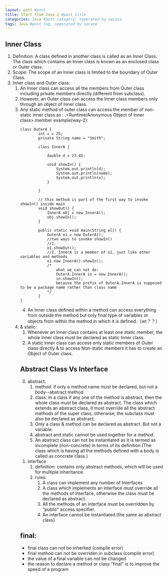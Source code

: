```yaml
---
layout: post #post
title: Start from Java 2 #post title
categories: Java #post category, seperated by spcace
tags: Java #post tag, seperated by spcace
---
```


## Inner Class
1. Definition: A class defined in another class is called as an Inner Class.
The class which contains an Inner class is known as an enclosed class or Outer class.
2. Scope: The scope of an Inner class is limited to the boundary of Outer Class.
3. Inner class and Outer class:
    1. An Inner class can access all the members from Outer class including private members directly.(different from subclass). 
    2. However, an Outer class can access the Inner class members only through an object of Inner class.
    3. Any static method of outer class can access the member of non-static inner class as : <Object of Outer class>.<Runtime/Anonymous Object of Inner class>.member
    example(way-2):
    ```
    class OuterA {
            int x = 25;
            private String name = "Smith";

            class InnerA {

                double d = 23.45;

                void showIn() {
                    System.out.println(d);
                    System.out.println(name);
                    System.out.println(x);
                }	

            }

            // this method is part of the first way to invoke showIn() inside main
            void showOut() {
                InnerA obj = new InnerA();
                obj.showIn();
            }

            public static void main(String a[]) {
                OuterA o1 = new OuterA();
                //two ways to invoke showIn()
                //1. 
                o1.showOut();	
                //2. InnerA is a member of o1, just like other variables and methods
                o1.new InnerA().showIn();
                /*
                    what we can not do:
                    OuterA.InnerA in = new InnerA(); 
                    in.showIn();
                    because the prefix of OuterA.InnerA is supposed to be a package name rather than class name
                */
            }
    }
    ```
    4. An Inner class defined within a method can access everything from outside the method but only final type of variables or objects from within the method in which it is defined.（wt？？）
4. & static:
    1. Whenever an Inner class contains at least one static member, the whole Inner class must be declared as static Inner class.
    2. A static Inner class can access only static members of Outer class directly & to access Non-static members it has to create an Object of Outer class.




## Abstract Class Vs Interface
0. abstract:
    1. method: if only a method name must be declared, but not a body--abstract method
    2. class: In a class if any one of the method is abstract, then the whole class must be declared as abstract. The class which extends an abstract class, it must override all the abstract methods of the super class, otherwise, the subclass must also be declared as abstract.
    3. Only a class & method can be declared as abstract. But not a variable.
    4. abstract and static cannot be used together for a method.
    5. An abstract class can not be instantiated as it is termed as incomplete (non-concrete) in terms of its definition.(The class which is having all the methods defined with a body is called as concrete class.)
1. interface
    1. definition:
    contains only abstract methods, which will be used for multiple inheritance.
    2. rules:
        1. A class can implement any number of Interfaces
        2. A class which implements an interface must override all the methods of Interface, otherwise the class must be declared as abstract.
        2. All the methods of an interface must be overridden by “public” access specifier.
        2. An interface cannot be instantiated.(the same as abstract class)


## final:
- final class can not be inherited (compile error)
- final method can not be overriden in subclass (compile error)
- the value of a final variable can not be changed
- the reason to declare a method or class "final" is to improve the speed of a program